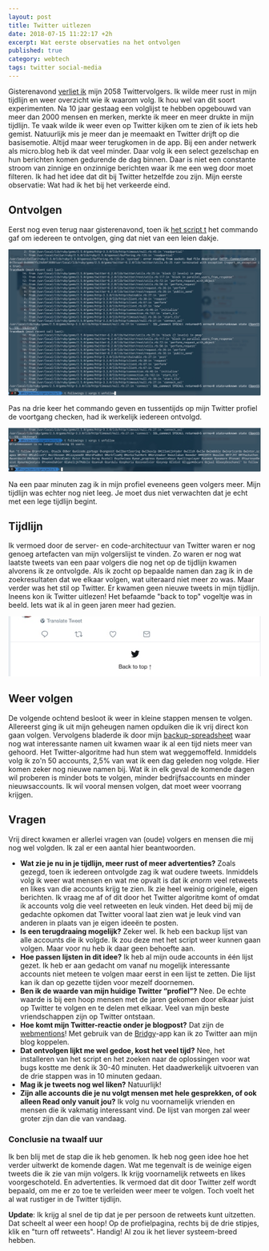 ```yaml
---
layout: post
title: Twitter uitlezen
date: 2018-07-15 11:22:17 +2h
excerpt: Wat eerste observaties na het ontvolgen
published: true
category: webtech
tags: twitter social-media
---
```

Gisterenavond [verliet ik](/Ontvolg) mijn 2058 Twittervolgers. Ik wilde meer rust in mijn tijdlijn en weer overzicht wie ik waarom volg. Ik hou wel van dit soort experimenten. Na 10 jaar gestaag een volglijst te hebben opgebouwd van meer dan 2000 mensen en merken, merkte ik meer en meer drukte in mijn tijdlijn. Te vaak wilde ik weer even op Twitter kijken om te zien of ik iets heb gemist. Natuurlijk mis je meer dan je meemaakt en Twitter drijft op die basisemotie. Altijd maar weer terugkomen in de app. Bij een ander netwerk als micro.blog heb ik dat veel minder. Daar volg ik een select gezelschap en hun berichten komen gedurende de dag binnen. Daar is niet een constante stroom van zinnige en onzinnige berichten waar ik me een weg door moet filteren. Ik had het idee dat dit bij Twitter hetzelfde zou zijn. Mijn eerste observatie: Wat had ik het bij het verkeerde eind.

## Ontvolgen
Eerst nog even terug naar gisterenavond, toen ik [het script t](https://github.com/sferik/t) het commando gaf om iedereen te ontvolgen, ging dat niet van een leien dakje.

![<>](/images/error-unfollow.jpg) 

Pas na drie keer het commando geven en tussentijds op mijn Twitter profiel de voortgang checken, had ik werkelijk iedereen ontvolgd.

![<>](/images/cli-klaar.jpg) 

Na een paar minuten zag ik in mijn profiel eveneens geen volgers meer. Mijn tijdlijn was echter nog niet leeg. Je moet dus niet verwachten dat je echt met een lege tijdlijn begint.

## Tijdlijn

Ik vermoed door de server- en code-architectuur van Twitter waren er nog genoeg artefacten van mijn volgerslijst te vinden. Zo waren er nog wat laatste tweets van een paar volgers die nog net op de tijdlijn kwamen alvorens ik ze ontvolgde. Als ik zocht op bepaalde namen dan zag ik in de zoekresultaten dat we elkaar volgen, wat uiteraard niet meer zo was. Maar verder was het stil op Twitter. Er kwamen geen nieuwe tweets in mijn tijdlijn. Ineens kon ik Twitter uitlezen! Het befaamde "back to top" vogeltje was in beeld. Iets wat ik al in geen jaren meer had gezien.

![<>](/images/twitter-uitlezen.jpg) 

## Weer volgen

De volgende ochtend besloot ik weer in kleine stappen mensen te volgen. Allereerst ging ik uit mijn geheugen namen opduiken die ik vrij direct kon gaan volgen. Vervolgens bladerde ik door mijn [backup-spreadsheet](/Ontvolg) waar nog wat interessante namen uit kwamen waar ik al een tijd niets meer van gehoord. Het Twitter-algoritme had hun stem wat weggemoffeld.
Inmiddels volg ik zo'n 50 accounts, 2,5% van wat ik een dag geleden nog volgde. Hier komen zeker nog nieuwe namen bij. Wat ik in elk geval de komende dagen wil proberen is minder bots te volgen, minder bedrijfsaccounts en minder nieuwsaccounts. Ik wil vooral mensen volgen, dat moet weer voorrang krijgen. 

## Vragen

Vrij direct kwamen er allerlei vragen van (oude) volgers en mensen die mij nog wel volgden. Ik zal er een aantal hier beantwoorden. 

* **Wat zie je nu in je tijdlijn, meer rust of meer advertenties?** Zoals gezegd, toen ik iedereen ontvolgde zag ik wat oudere tweets. Inmiddels volg ik weer wat mensen en wat me opvalt is dat ik _enorm_ veel retweets en likes van die accounts krijg te zien. Ik zie heel weinig originele, eigen berichten. Ik vraag me af of dit door het Twitter algoritme komt of omdat ik accounts volg die veel retweeten en leuk vinden. Het deed bij mij de gedachte opkomen dat Twitter vooral laat zien wat je leuk vind van anderen in plaats van je eigen ideeën te posten. 
* **Is een terugdraaing mogelijk?** Zeker wel. Ik heb een backup lijst van alle accounts die ik volgde. Ik zou deze met het script weer kunnen gaan volgen. Maar voor nu heb ik daar geen behoefte aan.
* **Hoe passen lijsten in dit idee?** Ik heb al mijn oude accounts in één lijst gezet. Ik heb er aan gedacht om vanaf nu mogelijk interessante accounts niet meteen te volgen maar eerst in een lijst te zetten. Die lijst kan ik dan op gezette tijden voor mezelf doornemen. 
* **Ben ik de waarde van mijn huidige Twitter “profiel”?** Nee. De echte waarde is bij een hoop mensen met de jaren gekomen door elkaar juist op Twitter te volgen en te delen met elkaar. Veel van mijn beste vriendschappen zijn op Twitter ontstaan.
* **Hoe komt mijn Twitter-reactie onder je blogpost?** Dat zijn de [webmentions](/webmentions)! Met gebruik van de [Bridgy](https://brid.gy)-app kan ik zo Twitter aan mijn blog koppelen.
* **Dat ontvolgen lijkt me wel gedoe, kost het veel tijd?** Nee, het installeren van het script en het zoeken naar de oplossingen voor wat bugs kostte me denk ik 30-40 minuten. Het daadwerkelijk uitvoeren van de drie stappen was in 10 minuten gedaan. 
* **Mag ik je tweets nog wel liken?** Natuurlijk!
* **Zijn alle accounts die je nu volgt mensen met hele gesprekken, of ook alleen Read only vanuit jou?** Ik volg nu voornamelijk vrienden en mensen die ik vakmatig interessant vind. De lijst van morgen zal weer groter zijn dan die van vandaag. 

### Conclusie na twaalf uur

Ik ben blij met de stap die ik heb genomen. Ik heb nog geen idee hoe het verder uitwerkt de komende dagen. Wat me tegenvalt is de weinige eigen tweets die ik zie van mijn volgers. Ik krijg voornamelijk retweets en likes voorgeschoteld. En advertenties. Ik vermoed dat dit door Twitter zelf wordt bepaald, om me er zo toe te verleiden weer meer te volgen. Toch voelt het al wat rustiger in de Twitter tijdlijn. 

**Update**: Ik krijg al snel de tip dat je per persoon de retweets kunt uitzetten. Dat scheelt al weer een hoop! Op de profielpagina, rechts bij de drie stipjes, klik en "turn off retweets". Handig! Al zou ik het liever systeem-breed hebben.